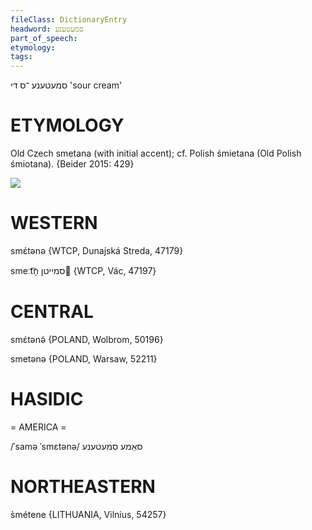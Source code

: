 ```yaml
---
fileClass: DictionaryEntry
headword: סמעטענע
part_of_speech: 
etymology: 
tags: 
---
```

סמעטענע
־ס
די
'sour cream'

ETYMOLOGY
===========
Old Czech smetana (with initial accent); cf. Polish śmietana (Old Polish śmiotana). 
{Beider 2015: 429}

![](https://ia902902.us.archive.org/9/items/Yiddish-Dialect-Maps/Beranek_Karte_107.jpg)

WESTERN
========

smɛ́tənə {WTCP, Dunajská Streda, 47179}

smeːt͡n̩ סמייטן {WTCP, Vác, 47197}

CENTRAL
========

smɛ́tənə̃ {POLAND, Wolbrom, 50196}

smetənə {POLAND, Warsaw, 52211}

HASIDIC
=======
= AMERICA = 

/ˈsamə ˈsmɛtənə/ סאַמע סמעטענע

NORTHEASTERN
==============

s̀métene {LITHUANIA, Vilnius, 54257}